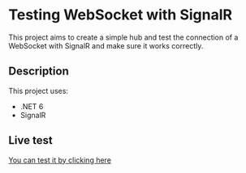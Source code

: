 # Testing WebSocket with SignalR

This project aims to create a simple hub and test the connection of a WebSocket with SignalR and make sure it works correctly.

## Description

This project uses:

- .NET 6
- SignalR

## Live test

[You can test it by clicking here](http://signalrtest.juansegaliz.com/index.html)
